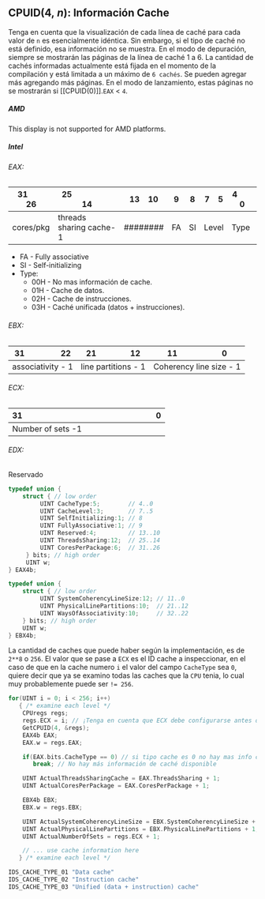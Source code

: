 ## CPUID(4, _n_): Información Cache
Tenga en cuenta que la visualización de cada línea de caché para cada valor de ``n`` es esencialmente idéntica. Sin embargo, si el tipo de caché no está definido, esa información no se muestra. En el modo de depuración, siempre se mostrarán las páginas de la línea de caché 1 a 6. La cantidad de cachés informadas actualmente está fijada en el momento de la compilación y está limitada a un máximo de ``6 cachés``. Se pueden agregar más agregando más páginas. En el modo de lanzamiento, estas páginas no se mostrarán si [[CPUID(0)]].``EAX`` < ``4``.

##### AMD
This display is not supported for AMD platforms.

##### Intel
###### EAX:

| 31         26 | 25                    14 | 13    10 | 9   | 8   | 7    5 | 4        0 |
| ------------- | ------------------------ | -------- | --- | --- | ------ | ---------- |
| cores/pkg     | threads sharing cache-1  | ######## | FA  | SI  | Level  | Type       |
- FA - Fully associative
- SI - Self-initializing
- Type:
	- 00H - No mas información de cache.
	- 01H - Cache de datos.
	- 02H - Cache de instrucciones.
	- 03H - Caché unificada (datos + instrucciones).
###### EBX:

| 31                 22 | 21                12 | 11                     0 |
| --------------------- | -------------------- | ------------------------ |
| associativity - 1     | line partitions - 1  | Coherency line size - 1  |
###### ECX:

| 31                                                               0 |
| ------------------------------------------------------------------ |
| Number of sets -1                                                  |

###### EDX:
Reservado

```c
typedef union {
    struct { // low order
         UINT CacheType:5;        // 4..0
         UINT CacheLevel:3;       // 7..5
         UINT SelfInitializing:1; // 8
         UINT FullyAssociative:1; // 9
         UINT Reserved:4;         // 13..10
         UINT ThreadsSharing:12;  // 25..14
         UINT CoresPerPackage:6;  // 31..26
     } bits; // high order
     UINT w;
} EAX4b;

typedef union {
    struct { // low order
         UINT SystemCoherencyLineSize:12; // 11..0
         UINT PhysicalLinePartitions:10;  // 21..12
         UINT WaysOfAssociativity:10;     // 32..22
    } bits; // high order
    UINT w;
} EBX4b;
```

La cantidad de caches que puede haber según la implementación, es de ``2**8`` o ``256``. El valor que se pase a ``ECX`` es el ID cache a inspeccionar, en el caso de que en la cache numero `i` el valor del campo `CacheType` sea ``0``, quiere decir que ya se examino todas las caches que la ``CPU`` tenia, lo cual muy probablemente puede ser ``!= 256``.
```c
for(UINT i = 0; i < 256; i++)
   { /* examine each level */
    CPUregs regs;
    regs.ECX = i; // ¡Tenga en cuenta que ECX debe configurarse antes de realizar la llamada!
    GetCPUID(4, &regs);
    EAX4b EAX;
    EAX.w = regs.EAX;

    if(EAX.bits.CacheType == 0) // si tipo cache es 0 no hay mas info cache
       break; // No hay más información de caché disponible

    UINT ActualThreadsSharingCache = EAX.ThreadsSharing + 1;
    UINT ActualCoresPerPackage = EAX.CoresPerPackage + 1;

    EBX4b EBX;
    EBX.w = regs.EBX;

    UINT ActualSystemCoherencyLineSize = EBX.SystemCoherencyLineSize + 1;
    UINT ActualPhysicalLinePartitions = EBX.PhysicalLinePartitions + 1;
    UINT ActualNumberOfSets = regs.ECX + 1;

    // ... use cache information here
   } /* examine each level */
```

```c
IDS_CACHE_TYPE_01 "Data cache"
IDS_CACHE_TYPE_02 "Instruction cache"
IDS_CACHE_TYPE_03 "Unified (data + instruction) cache"
```